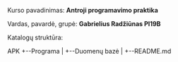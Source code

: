   Kurso pavadinimas: **Antroji programavimo praktika**  
  
  Vardas, pavardė, grupė: __Gabrielius Radžiūnas PI19B__
  
  Katalogų struktūra:
  
  APK
  +--Programa
  |
  +--Duomenų bazė
  |
  +--README.md
